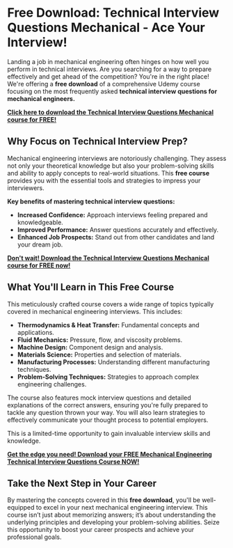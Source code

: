 # Free Download: Technical Interview Questions Mechanical - Ace Your Interview!

Landing a job in mechanical engineering often hinges on how well you perform in technical interviews. Are you searching for a way to prepare effectively and get ahead of the competition? You're in the right place! We're offering a **free download** of a comprehensive Udemy course focusing on the most frequently asked **technical interview questions for mechanical engineers.**

[**Click here to download the Technical Interview Questions Mechanical course for FREE!**](https://udemywork.com/technical-interview-questions-mechanical)

## Why Focus on Technical Interview Prep?

Mechanical engineering interviews are notoriously challenging. They assess not only your theoretical knowledge but also your problem-solving skills and ability to apply concepts to real-world situations. This **free course** provides you with the essential tools and strategies to impress your interviewers.

**Key benefits of mastering technical interview questions:**

*   **Increased Confidence:** Approach interviews feeling prepared and knowledgeable.
*   **Improved Performance:** Answer questions accurately and effectively.
*   **Enhanced Job Prospects:** Stand out from other candidates and land your dream job.

[**Don't wait! Download the Technical Interview Questions Mechanical course for FREE now!**](https://udemywork.com/technical-interview-questions-mechanical)

## What You'll Learn in This Free Course

This meticulously crafted course covers a wide range of topics typically covered in mechanical engineering interviews. This includes:

*   **Thermodynamics & Heat Transfer:** Fundamental concepts and applications.
*   **Fluid Mechanics:** Pressure, flow, and viscosity problems.
*   **Machine Design:** Component design and analysis.
*   **Materials Science:** Properties and selection of materials.
*   **Manufacturing Processes:** Understanding different manufacturing techniques.
*   **Problem-Solving Techniques:** Strategies to approach complex engineering challenges.

The course also features mock interview questions and detailed explanations of the correct answers, ensuring you're fully prepared to tackle any question thrown your way. You will also learn strategies to effectively communicate your thought process to potential employers.

This is a limited-time opportunity to gain invaluable interview skills and knowledge.

[**Get the edge you need! Download your FREE Mechanical Engineering Technical Interview Questions Course NOW!**](https://udemywork.com/technical-interview-questions-mechanical)

## Take the Next Step in Your Career

By mastering the concepts covered in this **free download**, you'll be well-equipped to excel in your next mechanical engineering interview. This course isn’t just about memorizing answers; it’s about understanding the underlying principles and developing your problem-solving abilities. Seize this opportunity to boost your career prospects and achieve your professional goals.
